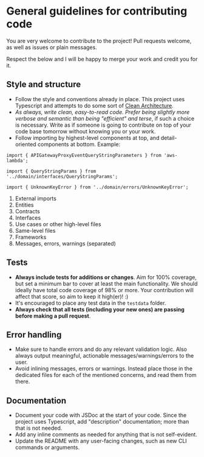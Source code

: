 # General guidelines for contributing code

You are very welcome to contribute to the project! Pull requests welcome, as well as issues or plain messages.

Respect the below and I will be happy to merge your work and credit you for it.

## Style and structure

- Follow the style and conventions already in place. This project uses Typescript and attempts to do some sort of [Clean Architecture](https://blog.cleancoder.com/uncle-bob/2012/08/13/the-clean-architecture.html).
- _As always, write clean, easy-to-read code. Prefer being slightly more verbose and semantic than being "efficient" and terse_, if such a choice is necessary. Write as if someone is going to contribute on top of your code base tomorrow without knowing you or your work.
- Follow importing by highest-level components at top, and detail-oriented components at bottom. Example:

```
import { APIGatewayProxyEventQueryStringParameters } from 'aws-lambda';

import { QueryStringParams } from '../domain/interfaces/QueryStringParams';

import { UnknownKeyError } from '../domain/errors/UnknownKeyError';
```

1. External imports
2. Entities
3. Contracts
4. Interfaces
5. Use cases or other high-level files
6. Same-level files
7. Frameworks
8. Messages, errors, warnings (separated)

## Tests

- **Always include tests for additions or changes**. Aim for 100% coverage, but set a minimum bar to cover at least the main functionality. We should ideally have total code coverage of 98% or more. Your contribution will affect that score, so aim to keep it high(er)! :)
- It's encouraged to place any test data in the `testdata` folder.
- **Always check that all tests (including your new ones) are passing before making a pull request**.

## Error handling

- Make sure to handle errors and do any relevant validation logic. Also always output meaningful, actionable messages/warnings/errors to the user.
- Avoid inlining messages, errors or warnings. Instead place those in the dedicated files for each of the mentioned concerns, and read them from there.

## Documentation

- Document your code with JSDoc at the start of your code. Since the project uses Typescript, add "description" documentation; more than that is not needed.
- Add any inline comments as needed for anything that is not self-evident.
- Update the README with any user-facing changes, such as new CLI commands or arguments.
